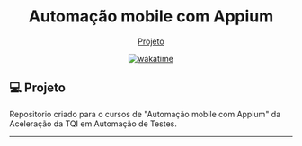 <h1 align="center">
  Automação mobile com Appium
</h1>

<p align="center">
  <a href="#-projeto">Projeto</a>
</p>

<p align="center">
<a href="https://wakatime.com/badge/user/68660678-6b86-4b78-98df-f5f41a37e1bc/project/3c596a26-8a3b-4714-b195-53f12b3c9a61"><img src="https://wakatime.com/badge/user/68660678-6b86-4b78-98df-f5f41a37e1bc/project/3c596a26-8a3b-4714-b195-53f12b3c9a61.svg" alt="wakatime"></a>
</p>

## 💻 Projeto

Repositorio criado para o cursos de "Automação mobile com Appium" da Aceleração da TQI em Automação de Testes.

---

